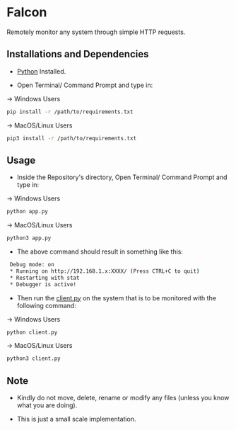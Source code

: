 # Falcon
Remotely monitor any system through simple HTTP requests.

## Installations and Dependencies

- [Python](https://www.python.org) Installed.

- Open Terminal/ Command Prompt and type in:

-> Windows Users

```bash
pip install -r /path/to/requirements.txt
```

-> MacOS/Linux Users

```bash
pip3 install -r /path/to/requirements.txt
```

## Usage

- Inside the Repository's directory, Open Terminal/ Command Prompt and type in:

-> Windows Users

```bash
python app.py
```

-> MacOS/Linux Users

```bash
python3 app.py
```

- The above command should result in something like this:
```bash
 Debug mode: on
 * Running on http://192.168.1.x:XXXX/ (Press CTRL+C to quit)
 * Restarting with stat
 * Debugger is active!
```

- Then run the [client.py]() on the system that is to be monitored with the following command:

-> Windows Users

```bash
python client.py
```

-> MacOS/Linux Users

```bash
python3 client.py
```

## Note

- Kindly do not move, delete, rename or modify any files (unless you know what you are doing).

- This is just a small scale implementation.
